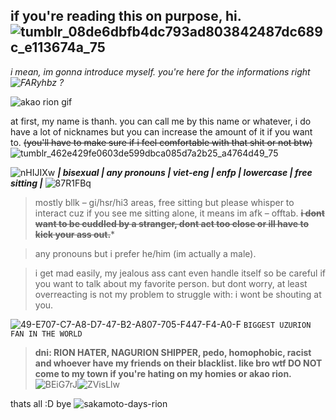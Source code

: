 ## if you're reading this on purpose, hi. ![tumblr_08de6dbfb4dc793ad803842487dc689c_e113674a_75](https://github.com/user-attachments/assets/2c29d0c1-c6d8-4063-816d-506cf8163c4e)


_i mean, im gonna introduce myself. you're here for the informations right ![FARyhbz](https://github.com/user-attachments/assets/e58416f6-7e2d-49f0-980b-e96fe2157b21)
?_

![akao rion gif](https://github.com/user-attachments/assets/d6062921-e86d-402d-855a-b1fe420306bd)

at first, my name is thanh. you can call me by this name or whatever, i do have a lot of nicknames but you can increase the amount of it if you want to. ~~(you'll have to make sure if i feel comfortable with that shit or not btw)~~ ![tumblr_462e429fe0603de599dbca085d7a2b25_a4764d49_75](https://github.com/user-attachments/assets/6062e5cf-5634-4af2-8c99-cfef6659bf94)



![nHIJIXw](https://github.com/user-attachments/assets/5fc61b1a-7260-4344-b6b2-505740bc8b6e)
*__| bisexual | any pronouns | viet-eng | enfp | lowercase | free sitting |__* ![87R1FBq](https://github.com/user-attachments/assets/6350fc7a-5e49-4e72-b063-a9fc890739c2)


> mostly bllk – gi/hsr/hi3 areas, free sitting but please whisper to interact cuz if you see me sitting alone, it means im afk – offtab. **~~i dont want to be cuddled by a stranger, dont act too close or ill have to kick your ass out.~~***

> any pronouns but i prefer he/him (im actually a male). 

> i get mad easily, my jealous ass cant even handle itself so be careful if you want to talk about my favorite person. but dont worry, at least overreacting is not my problem to struggle with: i wont be shouting at you.

![49-E707-C7-A8-D7-47-B2-A807-705-F447-F4-A0-F](https://github.com/user-attachments/assets/87bbd7c9-e256-490a-a27d-20dc1049e40a) ```BIGGEST UZURION FAN IN THE WORLD```

> **dni: RION HATER, NAGURION SHIPPER, pedo, homophobic, racist and whoever have my friends on their blacklist. like bro wtf DO NOT come to my town if you're hating on my homies or akao rion.** ![BEiG7rJ](https://github.com/user-attachments/assets/7a6545c2-8803-467e-ae13-a11cd8c433de)![ZVisLlw](https://github.com/user-attachments/assets/2748b0dc-fa57-41a3-9422-cc82952340f6)



thats all :D bye       ![sakamoto-days-rion](https://github.com/user-attachments/assets/206d9df7-384e-48aa-bbcc-0381f07493d4)  
